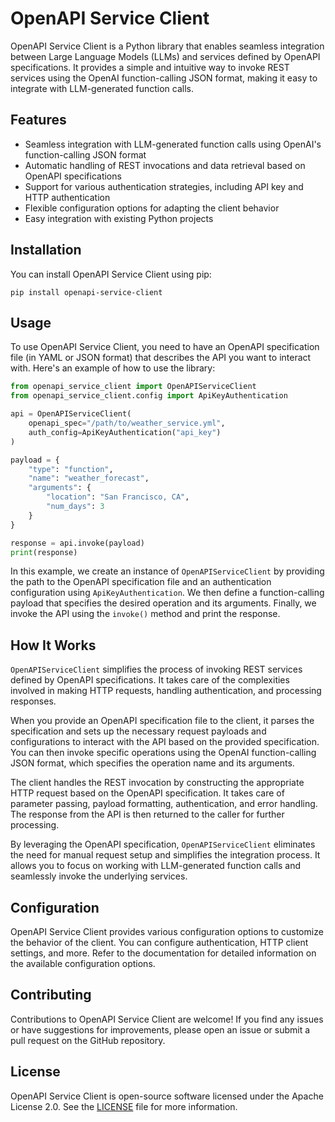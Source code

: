 # OpenAPI Service Client

OpenAPI Service Client is a Python library that enables seamless integration between Large Language Models (LLMs) and services defined by OpenAPI specifications. It provides a simple and intuitive way to invoke REST services using the OpenAI function-calling JSON format, making it easy to integrate with LLM-generated function calls.

## Features

- Seamless integration with LLM-generated function calls using OpenAI's function-calling JSON format
- Automatic handling of REST invocations and data retrieval based on OpenAPI specifications
- Support for various authentication strategies, including API key and HTTP authentication
- Flexible configuration options for adapting the client behavior
- Easy integration with existing Python projects

## Installation

You can install OpenAPI Service Client using pip:

```shell
pip install openapi-service-client
```

## Usage

To use OpenAPI Service Client, you need to have an OpenAPI specification file (in YAML or JSON format) that describes the API you want to interact with. Here's an example of how to use the library:

```python
from openapi_service_client import OpenAPIServiceClient
from openapi_service_client.config import ApiKeyAuthentication

api = OpenAPIServiceClient(
    openapi_spec="/path/to/weather_service.yml",
    auth_config=ApiKeyAuthentication("api_key")
)

payload = {
    "type": "function",
    "name": "weather_forecast",
    "arguments": {
        "location": "San Francisco, CA",
        "num_days": 3
    }
}

response = api.invoke(payload)
print(response)
```

In this example, we create an instance of `OpenAPIServiceClient` by providing the path to the OpenAPI specification file and an authentication configuration using `ApiKeyAuthentication`. We then define a function-calling payload that specifies the desired operation and its arguments. Finally, we invoke the API using the `invoke()` method and print the response.

## How It Works
`OpenAPIServiceClient` simplifies the process of invoking REST services defined by OpenAPI specifications. It takes care of the complexities involved in making HTTP requests, handling authentication, and processing responses.

When you provide an OpenAPI specification file to the client, it parses the specification and sets up the necessary request payloads and configurations to interact with the API based on the provided specification. You can then invoke specific operations using the OpenAI function-calling JSON format, which specifies the operation name and its arguments.

The client handles the REST invocation by constructing the appropriate HTTP request based on the OpenAPI specification. It takes care of parameter passing, payload formatting, authentication, and error handling. The response from the API is then returned to the caller for further processing.

By leveraging the OpenAPI specification, `OpenAPIServiceClient` eliminates the need for manual request setup and simplifies the integration process. It allows you to focus on working with LLM-generated function calls and seamlessly invoke the underlying services.
## Configuration

OpenAPI Service Client provides various configuration options to customize the behavior of the client. You can configure authentication, HTTP client settings, and more. Refer to the documentation for detailed information on the available configuration options.

## Contributing

Contributions to OpenAPI Service Client are welcome! If you find any issues or have suggestions for improvements, please open an issue or submit a pull request on the GitHub repository.

## License

OpenAPI Service Client is open-source software licensed under the Apache License 2.0. See the [LICENSE](LICENSE) file for more information.
